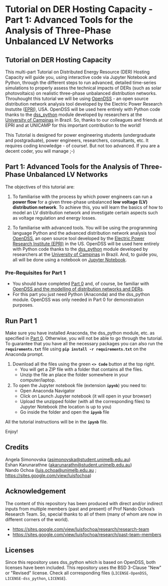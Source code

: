 # Tutorial on DER Hosting Capacity - Part 1: Advanced Tools for the Analysis of Three-Phase Unbalanced LV Networks

## Tutorial on DER Hosting Capacity

This multi-part Tutorial on Distributed Energy Resource (DER) Hosting Capacity will guide you, using interactive code via Jupyter Notebook and Python, through the different steps to run advanced, detailed time-series simulations to properly assess the technical impacts of DERs (such as solar photovoltaics) on realistic three-phase unbalanced distribution networks. Throuhought this tutorial we will be using [OpenDSS](https://sourceforge.net/projects/electricdss/) - an open source distribution network analysis tool developed by the Electric Power Research Instutite ([EPRI](https://www.epri.com/)), USA. OpenDSS will be used here entirely with Python code thanks to the [dss_python](https://github.com/dss-extensions/dss_python) module developed by researchers at the [University of Campinas](https://www.unicamp.br/unicamp/) in Brazil. So, thanks to our colleagues and friends at EPRI and at UNICAMP for this important contribution to the world! 

This Tutorial is designed for power engineering students (undergraduate and postgraduate), power engineers, researchers, consultants, etc. It requires coding knowledge - of course!. But not too advanced. If you are a decent coder, you will manage ;-)

## Part 1: Advanced Tools for the Analysis of Three-Phase Unbalanced LV Networks

The objectives of this tutorial are:
1. To familiarise with the process by which power engineers can run a **power flow** for a given three-phase unbalanced **low voltage (LV) distribution network**. To achieve this, you will learn the basics of how to model an LV distribution network and investigate certain aspects such as voltage regulation and energy losses.

2. To familiarise with advanced tools. You will be using the programming language Python and the advanced distribution network analysis tool [OpenDSS](https://www.epri.com/pages/sa/opendss), an open source tool developed by the [Electric Power Research Institute (EPRI)](https://www.epri.com) in the US. OpenDSS will be used here entirely with Python code thanks to the [dss_python](https://github.com/dss-extensions/dss_python) module developed by researchers at the [University of Campinas](https://www.unicamp.br/unicamp/) in Brazil. And, to guide you, all will be done using a notebook on [Jupyter Notebook](https://jupyter.org/).

### Pre-Requisites for Part 1
- You should have completed [Part 0](https://github.com/Team-Nando/Tutorial-DERHostingCapacity-0-dss_python) and, of course, be familiar with [OpenDSS and the modelling of distribution networks and DERs](https://sites.google.com/view/luisfochoa/research-tools/opendss-training-material).
- For this part you just need Python (Anaconda) and the dss_python module. OpenDSS was only needed in Part 0 for demonstration purposes.

## Run Part 1
Make sure you have installed Anaconda, the dss_python module, etc. as specified in [Part 0](https://github.com/Team-Nando/Tutorial-DERHostingCapacity-0-dss_python). Otherwise, you will not be able to go through the tutorial. To guarantee that you have all the necessary packages you can also run the  **`requirements.txt`** file using  **`pip install -r requirements.txt`** on the Anaconda prompt.

1. Download all the files using the green **`<> Code`** button at the top right.
   - You will get a ZIP file with a folder that contains all the files.
   - Unzip the file an place the folder somewhere in your computer/laptop.
3. To open the Jupyter notebook file (extension **`ipynb`**) you need to:
   - Open Anaconda Navigator
   - Click on Launch Jupyter notebook (it will open in your browser)
   - Upload the unzipped folder (with all the corresponding files) to Jupyter Notebook (the location is up to you)
   - Go inside the folder and open the **`ipynb`** file

All the tutorial instructions will be in the **`ipynb`** file.

Enjoy!

## Credits

Angela Simonovska (asimonovska@student.unimelb.edu.au)  
Eshan Karunarathne (akarunarathn@student.unimelb.edu.au)  
Nando Ochoa (luis.ochoa@unimelb.edu.au ; https://sites.google.com/view/luisfochoa)

## Acknowledgement

The content of this repository has been produced with direct and/or indirect inputs from multiple members (past and present) of Prof Nando Ochoa’s Research Team. So, special thanks to all of them (many of whom are now in different corners of the world).

* https://sites.google.com/view/luisfochoa/research/research-team
* https://sites.google.com/view/luisfochoa/research/past-team-members

## Licenses

Since this repository uses dss_python which is based on OpenDSS, both licenses have been included. This repository uses the BSD 3-Clause "New" or "Revised" license. Check all corresponding files (`LICENSE-OpenDSS`, `LICENSE-dss_python`, `LICENSE`).

